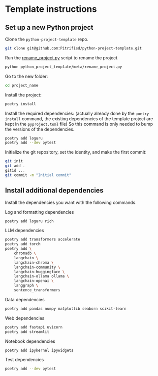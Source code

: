 # Template instructions

## Set up a new Python project

Clone the `python-project-template` repo.

```bash
git clone git@github.com:Pitrified/python-project-template.git
```

Run the
[rename_project.py](meta/rename_project.py)
script to rename the project.

```bash
python python_project_template/meta/rename_project.py
```

Go to the new folder:

```bash
cd project_name
```

Install the project:

```bash
poetry install
```

<!-- Install the optional dependencies with the following command: -->
<!-- {{optional_dependencies}} -->
<!-- TODO automagically generate the optional dependencies list -->

Install the required dependencies:
(actually already done by the `poetry install` command, the existing dependencies of the template project are kept in the `pyproject.toml` file)
So this command is only needed to bump the versions of the dependencies.

```bash
poetry add loguru
poetry add --dev pytest
```

Initialize the git repository, set the identity, and make the first commit:

```bash
git init
git add .
gitid ...
git commit -m "Initial commit"
```

## Install additional dependencies

Install the dependencies you want with the following commands

Log and formatting dependencies

```bash
poetry add loguru rich
```

LLM dependencies

```bash
poetry add transformers accelerate
poetry add torch
poetry add \
    chromadb \
    langchain \
    langchain-chroma \
    langchain-community \
    langchain-huggingface \
    langchain-ollama ollama \
    langchain-openai \
    langgraph \
    sentence_transformers
```

Data dependencies

```bash
poetry add pandas numpy matplotlib seaborn scikit-learn
```

Web dependencies

```bash
poetry add fastapi uvicorn
poetry add streamlit
```

Notebook dependencies

```bash
poetry add ipykernel ipywidgets
```

Test dependencies

```bash
poetry add --dev pytest
```
